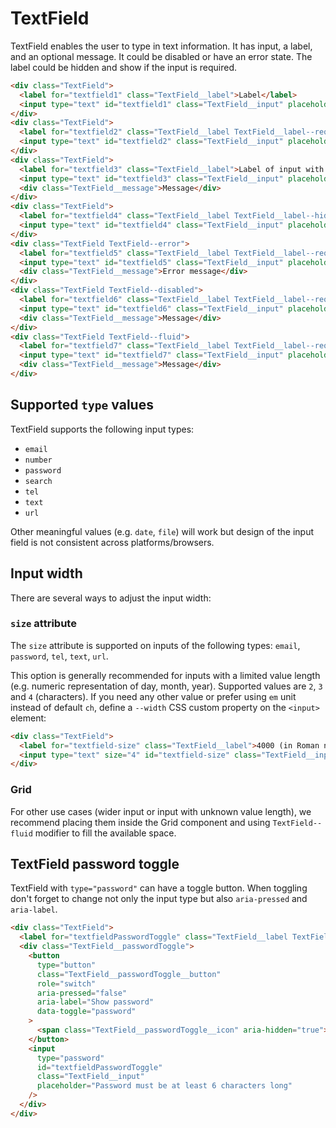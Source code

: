 # TextField

TextField enables the user to type in text information. It has input, a label,
and an optional message. It could be disabled or have an error state. The label could be hidden
and show if the input is required.

```html
<div class="TextField">
  <label for="textfield1" class="TextField__label">Label</label>
  <input type="text" id="textfield1" class="TextField__input" placeholder="Placeholder" />
</div>
<div class="TextField">
  <label for="textfield2" class="TextField__label TextField__label--required">Label of required input</label>
  <input type="text" id="textfield2" class="TextField__input" placeholder="Placeholder" required />
</div>
<div class="TextField">
  <label for="textfield3" class="TextField__label">Label of input with message</label>
  <input type="text" id="textfield3" class="TextField__input" placeholder="Placeholder" />
  <div class="TextField__message">Message</div>
</div>
<div class="TextField">
  <label for="textfield4" class="TextField__label TextField__label--hidden">Label Hidden</label>
  <input type="text" id="textfield4" class="TextField__input" placeholder="Placeholder" value="Filled" />
</div>
<div class="TextField TextField--error">
  <label for="textfield5" class="TextField__label TextField__label--required">Label of input with error</label>
  <input type="text" id="textfield5" class="TextField__input" placeholder="Placeholder" value="Filled" />
  <div class="TextField__message">Error message</div>
</div>
<div class="TextField TextField--disabled">
  <label for="textfield6" class="TextField__label TextField__label--required">Label of disabled input</label>
  <input type="text" id="textfield6" class="TextField__input" placeholder="Placeholder" disabled />
  <div class="TextField__message">Message</div>
</div>
<div class="TextField TextField--fluid">
  <label for="textfield7" class="TextField__label TextField__label--required">Label of disabled input</label>
  <input type="text" id="textfield7" class="TextField__input" placeholder="Placeholder" />
  <div class="TextField__message">Message</div>
</div>
```

## Supported `type` values

TextField supports the following input types:

- `email`
- `number`
- `password`
- `search`
- `tel`
- `text`
- `url`

Other meaningful values (e.g. `date`, `file`) will work but design of the input field is not consistent across platforms/browsers.

## Input width

There are several ways to adjust the input width:

### `size` attribute

The `size` attribute is supported on inputs of the following types: `email`, `password`, `tel`, `text`, `url`.

This option is generally recommended for inputs with a limited value length (e.g. numeric representation of day, month, year). Supported values are `2`, `3` and `4` (characters). If you need any other value or prefer using `em` unit instead of default `ch`, define a `--width` CSS custom property on the `<input>` element:

```html
<div class="TextField">
  <label for="textfield-size" class="TextField__label">4000 (in Roman numerals)</label>
  <input type="text" size="4" id="textfield-size" class="TextField__input" style="--width: 4em;" />
</div>
```

### Grid

For other use cases (wider input or input with unknown value length), we recommend placing them inside the Grid component and using `TextField--fluid` modifier to fill the available space.

## TextField password toggle

TextField with `type="password"` can have a toggle button. When toggling don't forget to change
not only the input type but also `aria-pressed` and `aria-label`.

```html
<div class="TextField">
  <label for="textfieldPasswordToggle" class="TextField__label TextField__label--required">Password Toggle</label>
  <div class="TextField__passwordToggle">
    <button
      type="button"
      class="TextField__passwordToggle__button"
      role="switch"
      aria-pressed="false"
      aria-label="Show password"
      data-toggle="password"
    >
      <span class="TextField__passwordToggle__icon" aria-hidden="true"></span>
    </button>
    <input
      type="password"
      id="textfieldPasswordToggle"
      class="TextField__input"
      placeholder="Password must be at least 6 characters long"
    />
  </div>
</div>
```

